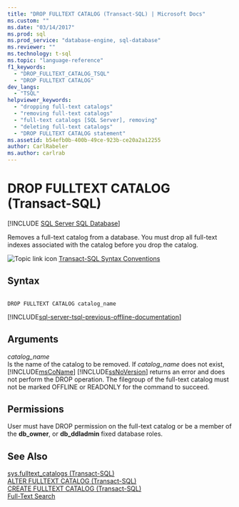 ```yaml
---
title: "DROP FULLTEXT CATALOG (Transact-SQL) | Microsoft Docs"
ms.custom: ""
ms.date: "03/14/2017"
ms.prod: sql
ms.prod_service: "database-engine, sql-database"
ms.reviewer: ""
ms.technology: t-sql
ms.topic: "language-reference"
f1_keywords: 
  - "DROP_FULLTEXT_CATALOG_TSQL"
  - "DROP FULLTEXT CATALOG"
dev_langs: 
  - "TSQL"
helpviewer_keywords: 
  - "dropping full-text catalogs"
  - "removing full-text catalogs"
  - "full-text catalogs [SQL Server], removing"
  - "deleting full-text catalogs"
  - "DROP FULLTEXT CATALOG statement"
ms.assetid: b54efb0b-400b-49ce-923b-ce20a2a12255
author: CarlRabeler
ms.author: carlrab
---
```

# DROP FULLTEXT CATALOG (Transact-SQL)
[!INCLUDE [SQL Server SQL Database](../../includes/applies-to-version/sql-asdb.md)]

  Removes a full-text catalog from a database. You must drop all full-text indexes associated with the catalog before you drop the catalog.  
  
 ![Topic link icon](../../database-engine/configure-windows/media/topic-link.gif "Topic link icon") [Transact-SQL Syntax Conventions](../../t-sql/language-elements/transact-sql-syntax-conventions-transact-sql.md)  
  
## Syntax  
  
```  
  
DROP FULLTEXT CATALOG catalog_name  
```  
  
[!INCLUDE[sql-server-tsql-previous-offline-documentation](../../includes/sql-server-tsql-previous-offline-documentation.md)]

## Arguments
 *catalog_name*  
 Is the name of the catalog to be removed. If *catalog_name* does not exist, [!INCLUDE[msCoName](../../includes/msconame-md.md)] [!INCLUDE[ssNoVersion](../../includes/ssnoversion-md.md)] returns an error and does not perform the DROP operation. The filegroup of the full-text catalog must not be marked OFFLINE or READONLY for the command to succeed.  
  
## Permissions  
 User must have DROP permission on the full-text catalog or be a member of the **db_owner**, or **db_ddladmin** fixed database roles.  
  
## See Also  
 [sys.fulltext_catalogs &#40;Transact-SQL&#41;](../../relational-databases/system-catalog-views/sys-fulltext-catalogs-transact-sql.md)   
 [ALTER FULLTEXT CATALOG &#40;Transact-SQL&#41;](../../t-sql/statements/alter-fulltext-catalog-transact-sql.md)   
 [CREATE FULLTEXT CATALOG &#40;Transact-SQL&#41;](../../t-sql/statements/create-fulltext-catalog-transact-sql.md)   
 [Full-Text Search](../../relational-databases/search/full-text-search.md)  
  
  
